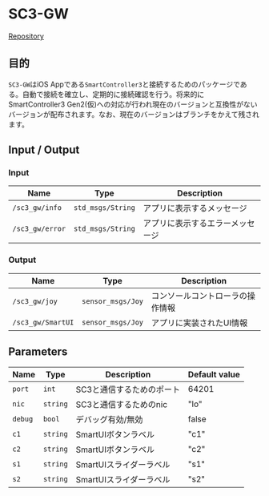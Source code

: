 # SC3-GW

[Repository](https://github.com/hakoroboken/SC3-GW)

## 目的
`SC3-GW`はiOS Appである`SmartController3`と接続するためのパッケージである。自動で接続を確立し、定期的に接続確認を行う。将来的にSmartController3 Gen2(仮)への対応が行われ現在のバージョンと互換性がないバージョンが配布されます。なお、現在のバージョンはブランチをかえて残されます。

## Input / Output
### Input
|  Name  |  Type  | Description |
| ---- | ---- | ---- |
|  `/sc3_gw/info`  |  `std_msgs/String`  | アプリに表示するメッセージ |
|  `/sc3_gw/error`  |  `std_msgs/String`  | アプリに表示するエラーメッセージ |


### Output
|  Name  |  Type  | Description |
| ---- | ---- | ---- |
|  `/sc3_gw/joy`  |  `sensor_msgs/Joy`  | コンソールコントローラの操作情報 |
|  `/sc3_gw/SmartUI`  |  `sensor_msgs/Joy`  | アプリに実装されたUI情報 |

## Parameters
|  Name  |  Type  | Description | Default value |
| ---- | ---- | ---- | ---- |
|  `port`  |  `int`  | SC3と通信するためのポート | 64201 |
|  `nic`  |  `string`  | SC3と通信するためのnic | "lo" |
|  `debug`  |  `bool`  | デバッグ有効/無効 | false |
|  `c1`  |  `string`  | SmartUIボタンラベル | "c1" |
|  `c2`  |  `string`  | SmartUIボタンラベル | "c2" |
|  `s1`  |  `string`  | SmartUIスライダーラベル | "s1" |
|  `s2`  |  `string`  | SmartUIスライダーラベル | "s2" |



